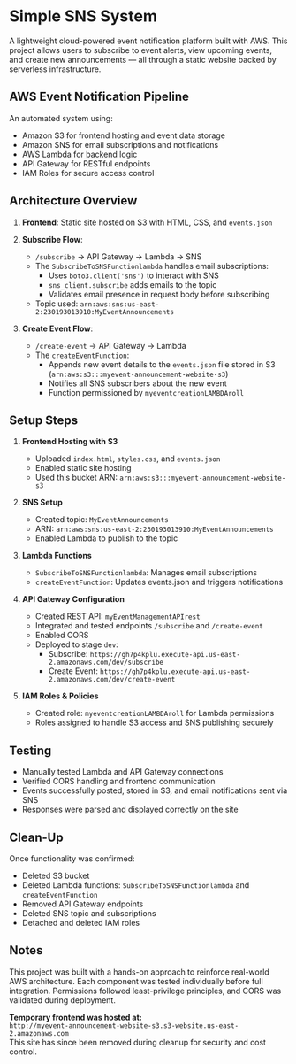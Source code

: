# Simple SNS System

A lightweight cloud-powered event notification platform built with AWS. This project allows users to subscribe to event alerts, view upcoming events, and create new announcements — all through a static website backed by serverless infrastructure.

## AWS Event Notification Pipeline

An automated system using:

- Amazon S3 for frontend hosting and event data storage  
- Amazon SNS for email subscriptions and notifications  
- AWS Lambda for backend logic  
- API Gateway for RESTful endpoints  
- IAM Roles for secure access control

## Architecture Overview

1. **Frontend**: Static site hosted on S3 with HTML, CSS, and `events.json`

2. **Subscribe Flow**:  
   - `/subscribe` → API Gateway → Lambda → SNS  
   - The `SubscribeToSNSFunctionlambda` handles email subscriptions:
     - Uses `boto3.client('sns')` to interact with SNS  
     - `sns_client.subscribe` adds emails to the topic  
     - Validates email presence in request body before subscribing  
   - Topic used: `arn:aws:sns:us-east-2:230193013910:MyEventAnnouncements`

3. **Create Event Flow**:  
   - `/create-event` → API Gateway → Lambda  
   - The `createEventFunction`:
     - Appends new event details to the `events.json` file stored in S3 (`arn:aws:s3:::myevent-announcement-website-s3`)  
     - Notifies all SNS subscribers about the new event  
     - Function permissioned by `myeventcreationLAMBDAroll`

## Setup Steps

1. **Frontend Hosting with S3**  
   - Uploaded `index.html`, `styles.css`, and `events.json`  
   - Enabled static site hosting  
   - Used this bucket ARN: `arn:aws:s3:::myevent-announcement-website-s3`

2. **SNS Setup**  
   - Created topic: `MyEventAnnouncements`  
   - ARN: `arn:aws:sns:us-east-2:230193013910:MyEventAnnouncements`  
   - Enabled Lambda to publish to the topic

3. **Lambda Functions**  
   - `SubscribeToSNSFunctionlambda`: Manages email subscriptions  
   - `createEventFunction`: Updates events.json and triggers notifications

4. **API Gateway Configuration**  
   - Created REST API: `myEventManagementAPIrest`  
   - Integrated and tested endpoints `/subscribe` and `/create-event`  
   - Enabled CORS  
   - Deployed to stage `dev`:  
     - Subscribe: `https://gh7p4kplu.execute-api.us-east-2.amazonaws.com/dev/subscribe`  
     - Create Event: `https://gh7p4kplu.execute-api.us-east-2.amazonaws.com/dev/create-event`

5. **IAM Roles & Policies**  
   - Created role: `myeventcreationLAMBDAroll` for Lambda permissions  
   - Roles assigned to handle S3 access and SNS publishing securely

## Testing

- Manually tested Lambda and API Gateway connections  
- Verified CORS handling and frontend communication  
- Events successfully posted, stored in S3, and email notifications sent via SNS  
- Responses were parsed and displayed correctly on the site

## Clean-Up

Once functionality was confirmed:

- Deleted S3 bucket  
- Deleted Lambda functions: `SubscribeToSNSFunctionlambda` and `createEventFunction`  
- Removed API Gateway endpoints  
- Deleted SNS topic and subscriptions  
- Detached and deleted IAM roles

## Notes

This project was built with a hands-on approach to reinforce real-world AWS architecture. Each component was tested individually before full integration. Permissions followed least-privilege principles, and CORS was validated during deployment.

**Temporary frontend was hosted at:**  
`http://myevent-announcement-website-s3.s3-website.us-east-2.amazonaws.com`  
This site has since been removed during cleanup for security and cost control.

